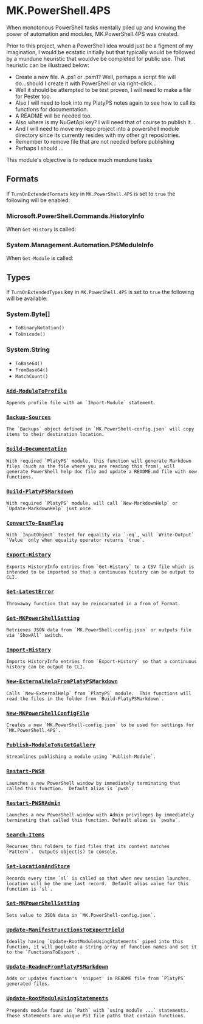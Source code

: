 # MK.PowerShell.4PS

When monotonous PowerShell tasks mentally piled up and knowing the power of automation and modules, MK.PowerShell.4PS was created.

Prior to this project, when a PowerShell idea would just be a figment of my imagination, I would be ecstatic initially but that typically would be followed by a mundune heuristic that wouldve be completed for public use. That heuristic can be illustraed below:

* Create a new file. A .ps1 or .psm1? Well, perhaps a script file will do...should I create it with PowerShell or via right-click...
* Well it should be attempted to be test proven, I will need to make a file for Pester too.
* Also I will need to look into my PlatyPS notes again to see how to call its functions for documentation.
* A README will be needed too.
* Also where is my NuGetApi key?  I will need that of course to publish it...
* And I will need to move my repo project into a powershell module directory since its currently resides with my other git reposiotries.
* Remember to remove file that are not needed before publishing
* Perhaps I should ...

This module's objective is to reduce much mundune tasks 

## Formats

If `TurnOnExtendedFormats` key in `MK.PowerShell.4PS` is set to `true` the following will be enabled:

### Microsoft.PowerShell.Commands.HistoryInfo

When `Get-History` is called:

### System.Management.Automation.PSModuleInfo

When `Get-Module` is called:

## Types

If `TurnOnExtendedTypes` key in `MK.PowerShell.4PS` is set to `true` the following will be available:

### System.Byte[]

* `ToBinaryNotation()`
* `ToUnicode()`

### System.String

* `ToBase64()`
* `FromBase64()`
* `MatchCount()`

### [`Add-ModuleToProfile`](https://github.com/marckassay/MK.PowerShell.4PS/blob/master/docs/Add-ModuleToProfile.md)

    Appends profile file with an `Import-Module` statement.

### [`Backup-Sources`](https://github.com/marckassay/MK.PowerShell.4PS/blob/master/docs/Backup-Sources.md)

    The `Backups` object defined in `MK.PowerShell-config.json` will copy items to their destination location.

### [`Build-Documentation`](https://github.com/marckassay/MK.PowerShell.4PS/blob/master/docs/Build-Documentation.md)

    With required `PlatyPS` module, this function will generate Markdown files (such as the file where you are reading this from), will generate PowerShell help doc file and update a README.md file with new functions.

### [`Build-PlatyPSMarkdown`](https://github.com/marckassay/MK.PowerShell.4PS/blob/master/docs/Build-PlatyPSMarkdown.md)

    With required `PlatyPS` module, will call `New-MarkdownHelp` or `Update-MarkdownHelp` just once.

### [`ConvertTo-EnumFlag`](https://github.com/marckassay/MK.PowerShell.4PS/blob/master/docs/ConvertTo-EnumFlag.md)

    With `InputObject` tested for equality via `-eq`, will `Write-Output` `Value` only when equality operator returns `true`.

### [`Export-History`](https://github.com/marckassay/MK.PowerShell.4PS/blob/master/docs/Export-History.md)

    Exports HistoryInfo entries from `Get-History` to a CSV file which is intended to be imported so that a continuous history can be output to CLI.

### [`Get-LatestError`](https://github.com/marckassay/MK.PowerShell.4PS/blob/master/docs/Get-LatestError.md)

    Throwaway function that may be reincarnated in a from of Format.

### [`Get-MKPowerShellSetting`](https://github.com/marckassay/MK.PowerShell.4PS/blob/master/docs/Get-MKPowerShellSetting.md)

    Retrieves JSON data from `MK.PowerShell-config.json` or outputs file via `ShowAll` switch.

### [`Import-History`](https://github.com/marckassay/MK.PowerShell.4PS/blob/master/docs/Import-History.md)

    Imports HistoryInfo entries from `Export-History` so that a continuous history can be output to CLI.

### [`New-ExternalHelpFromPlatyPSMarkdown`](https://github.com/marckassay/MK.PowerShell.4PS/blob/master/docs/New-ExternalHelpFromPlatyPSMarkdown.md)

    Calls `New-ExternalHelp` from `PlatyPS` module.  This functions will read the files in the folder from `Build-PlatyPSMarkdown`.

### [`New-MKPowerShellConfigFile`](https://github.com/marckassay/MK.PowerShell.4PS/blob/master/docs/New-MKPowerShellConfigFile.md)

    Creates a new `MK.PowerShell-config.json` to be used for settings for `MK.PowerShell.4PS`.

### [`Publish-ModuleToNuGetGallery`](https://github.com/marckassay/MK.PowerShell.4PS/blob/master/docs/Publish-ModuleToNuGetGallery.md)

    Streamlines publishing a module using `Publish-Module`.

### [`Restart-PWSH`](https://github.com/marckassay/MK.PowerShell.4PS/blob/master/docs/Restart-PWSH.md)

    Launches a new PowerShell window by immediately terminating that called this function.  Default alias is `pwsh`.

### [`Restart-PWSHAdmin`](https://github.com/marckassay/MK.PowerShell.4PS/blob/master/docs/Restart-PWSHAdmin.md)

    Launches a new PowerShell window with Admin privileges by immediately terminating that called this function. Default alias is `pwsha`.

### [`Search-Items`](https://github.com/marckassay/MK.PowerShell.4PS/blob/master/docs/Search-Items.md)

    Recurses thru folders to find files that its content matches `Pattern`.  Outputs object(s) to console.

### [`Set-LocationAndStore`](https://github.com/marckassay/MK.PowerShell.4PS/blob/master/docs/Set-LocationAndStore.md)

    Records every time `sl` is called so that when new session launches, location will be the one last record.  Default alias value for this function is `sl`.

### [`Set-MKPowerShellSetting`](https://github.com/marckassay/MK.PowerShell.4PS/blob/master/docs/Set-MKPowerShellSetting.md)

    Sets value to JSON data in `MK.PowerShell-config.json`.

### [`Update-ManifestFunctionsToExportField`](https://github.com/marckassay/MK.PowerShell.4PS/blob/master/docs/Update-ManifestFunctionsToExportField.md)

    Ideally having `Update-RootModuleUsingStatements` piped into this function, it will popluate a string array of function names and set it to the `FunctionsToExport`.

### [`Update-ReadmeFromPlatyPSMarkdown`](https://github.com/marckassay/MK.PowerShell.4PS/blob/master/docs/Update-ReadmeFromPlatyPSMarkdown.md)

    Adds or updates function's 'snippet' in README file from `PlatyPS` generated files.

### [`Update-RootModuleUsingStatements`](https://github.com/marckassay/MK.PowerShell.4PS/blob/master/docs/Update-RootModuleUsingStatements.md)

    Prepends module found in `Path` with `using module ...` statements. Those statements are unique PS1 file paths that contain functions.
